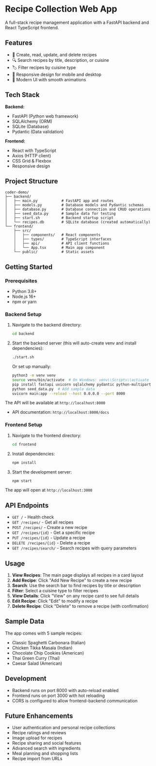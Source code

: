 # Recipe Collection Web App

A full-stack recipe management application with a FastAPI backend and React TypeScript frontend.

## Features

- 📝 Create, read, update, and delete recipes
- 🔍 Search recipes by title, description, or cuisine
- 🏷️ Filter recipes by cuisine type
- 📱 Responsive design for mobile and desktop
- 🎨 Modern UI with smooth animations

## Tech Stack

**Backend:**
- FastAPI (Python web framework)
- SQLAlchemy (ORM)
- SQLite (Database)
- Pydantic (Data validation)

**Frontend:**
- React with TypeScript
- Axios (HTTP client)
- CSS Grid & Flexbox
- Responsive design

## Project Structure

```
coder-demo/
├── backend/
│   ├── main.py           # FastAPI app and routes
│   ├── models.py         # Database models and Pydantic schemas
│   ├── database.py       # Database connection and CRUD operations
│   ├── seed_data.py      # Sample data for testing
│   ├── start.sh          # Backend startup script
│   └── recipes.db        # SQLite database (created automatically)
└── frontend/
    ├── src/
    │   ├── components/   # React components
    │   ├── types/        # TypeScript interfaces
    │   ├── api/          # API client functions
    │   └── App.tsx       # Main app component
    └── public/           # Static assets
```

## Getting Started

### Prerequisites

- Python 3.8+
- Node.js 16+
- npm or yarn

### Backend Setup

1. Navigate to the backend directory:
   ```bash
   cd backend
   ```

2. Start the backend server (this will auto-create venv and install dependencies):
   ```bash
   ./start.sh
   ```
   
   Or set up manually:
   ```bash
   python3 -m venv venv
   source venv/bin/activate  # On Windows: venv\\Scripts\\activate
   pip install fastapi uvicorn sqlalchemy pydantic python-multipart
   python seed_data.py  # Add sample data
   uvicorn main:app --reload --host 0.0.0.0 --port 8000
   ```

The API will be available at `http://localhost:8000`
- API documentation: `http://localhost:8000/docs`

### Frontend Setup

1. Navigate to the frontend directory:
   ```bash
   cd frontend
   ```

2. Install dependencies:
   ```bash
   npm install
   ```

3. Start the development server:
   ```bash
   npm start
   ```

The app will open at `http://localhost:3000`

## API Endpoints

- `GET /` - Health check
- `GET /recipes/` - Get all recipes
- `POST /recipes/` - Create a new recipe
- `GET /recipes/{id}` - Get a specific recipe
- `PUT /recipes/{id}` - Update a recipe
- `DELETE /recipes/{id}` - Delete a recipe
- `GET /recipes/search/` - Search recipes with query parameters

## Usage

1. **View Recipes**: The main page displays all recipes in a card layout
2. **Add Recipe**: Click "Add New Recipe" to create a new recipe
3. **Search**: Use the search bar to find recipes by title or description
4. **Filter**: Select a cuisine type to filter recipes
5. **View Details**: Click "View" on any recipe card to see full details
6. **Edit Recipe**: Click "Edit" to modify a recipe
7. **Delete Recipe**: Click "Delete" to remove a recipe (with confirmation)

## Sample Data

The app comes with 5 sample recipes:
- Classic Spaghetti Carbonara (Italian)
- Chicken Tikka Masala (Indian)
- Chocolate Chip Cookies (American)
- Thai Green Curry (Thai)
- Caesar Salad (American)

## Development

- Backend runs on port 8000 with auto-reload enabled
- Frontend runs on port 3000 with hot reloading
- CORS is configured to allow frontend-backend communication

## Future Enhancements

- User authentication and personal recipe collections
- Recipe ratings and reviews
- Image upload for recipes
- Recipe sharing and social features
- Advanced search with ingredients
- Meal planning and shopping lists
- Recipe import from URLs
